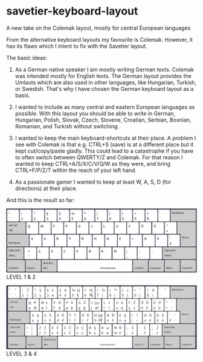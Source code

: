 # savetier-keyboard-layout
A new take on the Colemak layout, mostly for central European languages

From the alternative keyboard layouts my favourite is Colemak. However, it has its flaws which I intent to fix with the Savetier layout.

The basic ideas:

1) As a German native speaker I am mostly writing German texts. Colemak was intended mostly for English texts. The German layout provides the Umlauts which are also used in other languages, like Hungarian, Turkish, or Swedish. That's why I have chosen the German keyboard layout as a basis. 

2) I wanted to include as many central and eastern European languages as possible. With this layout you should be able to write in German, Hungarian, Polish, Slovak, Czech, Slovene, Croatian, Serbian, Bosnian, Romanian, and Turkish without switching.

3) I wanted to keep the main keyboard-shortcuts at their place. A problem I see with Colemak is that e.g. CTRL+S (save) is at a different place but it kept cut/copy/paste gladly. This could lead to a catastrophe if you have to often switch between QWERTY/Z and Colemak. For that reason I wanted to keep CTRL+A/S/X/C/V/Q/W as they were, and bring CTRL+F/P/Z/T within the reach of your left hand.

4) As a passionate gamer I wanted to keep at least W, A, S, D (for directions) at their place.

And this is the result so far:

![Level 1](https://raw.githubusercontent.com/savetier/savetier-keyboard-layout/main/savetier_keyb_layout_level1.png)
LEVEL 1 & 2

![Level 1](https://raw.githubusercontent.com/savetier/savetier-keyboard-layout/main/savetier_keyb_layout_level3.png)
LEVEL 3 & 4


